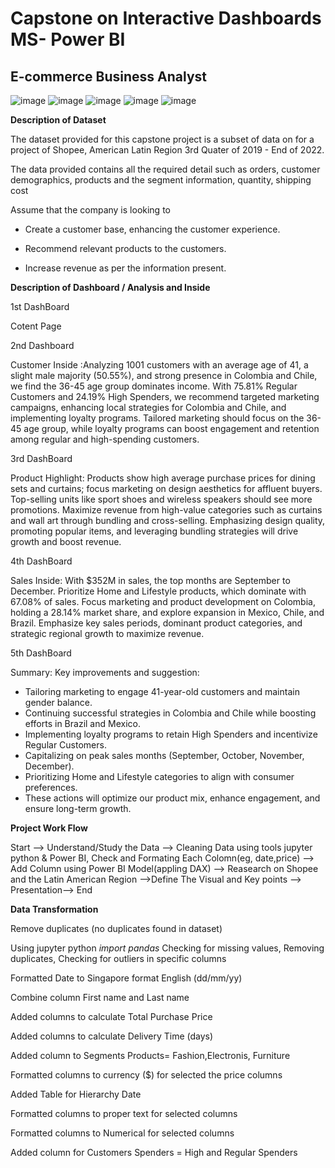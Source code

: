 # Capstone on Interactive Dashboards MS- Power BI
## E-commerce Business Analyst
![image](https://github.com/Taharandroid/SCTP-Capstone-1-Ecommerce./assets/173232048/9028f80b-cb62-488d-8e96-bf9eedd4ada6)
![image](https://github.com/Taharandroid/SCTP-Capstone-1-Ecommerce./assets/173232048/e16700d8-1e51-4da8-bbc4-04d28ebe993f)
![image](https://github.com/Taharandroid/SCTP-Capstone-1-Ecommerce./assets/173232048/4739be4c-82e2-4d9b-a992-3d7d3ff87e5b)
![image](https://github.com/Taharandroid/SCTP-Capstone-1-Ecommerce./assets/173232048/6c2c9e45-8abc-4b7f-9f01-ec87ef595278)
![image](https://github.com/Taharandroid/SCTP-Capstone-1-Ecommerce./assets/173232048/55fd91b9-273a-451d-9cda-26a51b3a5f9d)

**Description of Dataset**

The dataset provided for this capstone project is a subset of data on for a project of Shopee, American Latin Region 3rd Quater of 2019 - End of 2022. 

The data provided contains all the required detail such as orders, customer demographics, products and the segment information, quantity, shipping cost 

Assume that the company is looking to 

 - Create a customer base, enhancing the customer experience. 

 - Recommend relevant products to the customers. 

 - Increase revenue as per the information present.

**Description of Dashboard / Analysis and Inside**

1st DashBoard 

Cotent Page

2nd Dashboard 

Customer Inside :Analyzing 1001 customers with an average age of 41, a slight male majority (50.55%), and strong presence in Colombia and Chile, we find the 36-45 age group dominates income. With 75.81% Regular Customers and 24.19% High Spenders, we recommend targeted marketing campaigns, enhancing local strategies for Colombia and Chile, and implementing loyalty programs. Tailored marketing should focus on the 36-45 age group, while loyalty programs can boost engagement and retention among regular and high-spending customers.

3rd DashBoard

Product Highlight: Products show high average purchase prices for dining sets and curtains; focus marketing on design aesthetics for affluent buyers. Top-selling units like sport shoes and wireless speakers should see more promotions. Maximize revenue from high-value categories such as curtains and wall art through bundling and cross-selling. Emphasizing design quality, promoting popular items, and leveraging bundling strategies will drive growth and boost revenue.

4th DashBoard

Sales Inside: With $352M in sales, the top months are September to December. Prioritize Home and Lifestyle products, which dominate with 67.08% of sales. Focus marketing and product development on Colombia, holding a 28.14% market share, and explore expansion in Mexico, Chile, and Brazil. Emphasize key sales periods, dominant product categories, and strategic regional growth to maximize revenue.

5th DashBoard 

Summary: Key improvements and suggestion:

 - Tailoring marketing to engage 41-year-old customers and maintain gender balance.
 - Continuing successful strategies in Colombia and Chile while boosting efforts in Brazil and Mexico.
 - Implementing loyalty programs to retain High Spenders and incentivize Regular Customers.
 - Capitalizing on peak sales months (September, October, November, December).
 - Prioritizing Home and Lifestyle categories to align with consumer preferences.
 - These actions will optimize our product mix, enhance engagement, and ensure long-term growth.

**Project Work Flow**

Start --> Understand/Study the Data --> Cleaning Data using tools jupyter python & Power BI, Check and Formating Each Colomn(eg, date,price) --> Add Column using Power BI Model(appling DAX) --> Reasearch on Shopee and the Latin American Region -->Define The Visual and Key points --> Presentation--> End

**Data Transformation**

Remove duplicates (no duplicates found in dataset) 

Using jupyter python *import pandas* Checking for missing values, Removing duplicates, Checking for outliers in specific columns 

Formatted Date to Singapore format English (dd/mm/yy)

Combine column First name and Last name

Added columns to calculate Total Purchase Price 

Added columns to calculate Delivery Time (days)

Added column to Segments Products= Fashion,Electronis, Furniture 

Formatted columns to currency ($) for selected the price columns 

Added Table for Hierarchy Date

Formatted columns to proper text for selected columns

Formatted columns to Numerical for selected columns

Added column for Customers Spenders = High and Regular Spenders




